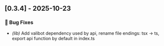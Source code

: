 ## [0.3.4] - 2025-10-23

### 🐛 Bug Fixes

- *(lib)* Add valibot dependency used by api, rename file endings: tsx -> ts, export api function by default in index.ts
